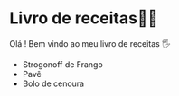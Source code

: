 # Livro de receitas:man_cook:

Olá ! Bem vindo ao meu livro de receitas :raised_hand_with_fingers_splayed:

- Strogonoff de Frango
- Pavê
- Bolo de cenoura



